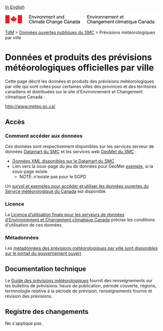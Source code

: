 [In English](readme_citypageweather_en.md)

![ECCC logo](../../img_eccc-logo.png)

[TdM](../../readme_fr.md) > [Données ouvertes publiques du SMC](../readme_fr.md) > Prévisions météorologiques par ville

# Données et produits des prévisions météorologiques officielles par ville

Cette page décrit les données et produits des prévisions météorologiques par ville qui sont crées pour certaines villes des provinces et des territoires canadiens et distribuées sur le site d'Environnement et Changement climatique Canada : 

http://www.meteo.gc.ca/

## Accès

### Comment accéder aux données

Ces données sont respectivement disponibles sur les services serveur de données [Datamart du SMC](../../msc-datamart/readme_fr.md) et les services web [GeoMet du SMC](../../msc-geomet/readme_fr.md) :

* [Données XML disponibles sur le Datamart du SMC](readme_citypageweather-datamart_fr.md) 
* Lien vers la sous-page du jeu de données pour GeoMet [exemple](../../msc-geomet/giops_fr.md), si la sous-page existe. 
	* NOTE: n'existe pas pour le SGPD

Un [survol et exemples pour accéder et utiliser les données ouvertes du Service météorologique du Canada](../../usage/readme_fr.md) est disponible.

### Licence

La [Licence d’utilisation finale pour les serveurs de données d’Environnement et Changement climatique Canada](../../licence/readme_fr.md) précise les conditions d'utilisation de ces données.

### Métadonnées

Les [métadonnées des prévisions météorologiques par ville sont disponibles sur le portail du gouvernement ouvert](http://donnees-data.intranet.ec.gc.ca/geonetwork/metadata/fre/1f864766-7f7f-4be7-8292-295065c65c78)

## Documentation technique

Le [Guide des prévisions météorologiques](https://www.canada.ca/fr/environnement-changement-climatique/services/types-previsions-meteorologiques-utilisation/publiques/guide.html) fournit des renseignements sur les bulletins de prévisions: heure de publication, période couverte, régions, terminologie relative à la période de prévision, renseignements fournis et révision des prévisions.

## Registre des changements 

Ne s'applique pas.








